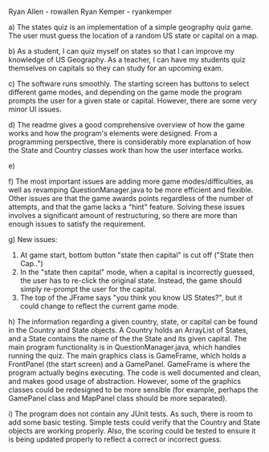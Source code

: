 Ryan Allen - rowallen
Ryan Kemper - ryankemper

a) The states quiz is an implementation of a simple geography quiz game. The user must guess the location of a random US state or capital on a map.

b) As a student, I can quiz myself on states so that I can improve my knowledge of US Geography.
   As a teacher, I can have my students quiz themselves on capitals so they can study for an upcoming exam.
   
c) The software runs smoothly. The starting screen has buttons to select different game modes, and depending on the game mode the program prompts the user for a given state or capital. However, there are some very minor UI issues.

d) The readme gives a good comprehensive overview of how the game works and how the program's elements were designed. From a programming perspective, there is considerably more explanation of how the State and Country classes work than how the user interface works.

e)

f) The most important issues are adding more game modes/difficulties, as well as revamping QuestionManager.java to be more efficient and flexible. Other issues are that the game awards points regardless of the number of attempts, and that the game lacks a "hint" feature. Solving these issues involves a significant amount of restructuring, so there are more than enough issues to satisfy the requirement.

g) New issues:
  1) At game start, bottom button "state then capital" is cut off ("State then Cap..")
  2) In the "state then capital" mode, when a capital is incorrectly guessed, the user has to re-click the original state.     Instead, the game should simply re-prompt the user for the capital.
  3) The top of the JFrame says "you think you know US States?", but it could change to reflect the current game mode.
  
h) The information regarding a given country, state, or capital can be found in the Country and State objects. A Country holds an ArrayList of States, and a State contains the name of the the State and its given capital. The main program functionality is in QuestionManager.java, which handles running the quiz. The main graphics class is GameFrame, which holds a FrontPanel (the start screen) and a GamePanel. GameFrame is where the program actually begins executing. The code is well documented and clean, and makes good usage of abstraction. However, some of the graphics classes could be redesigned to be more sensible (for example, perhaps the GamePanel class and MapPanel class should be more separated).

i) The program does not contain any JUnit tests. As such, there is room to add some basic testing. Simple tests could verify that the Country and State objects are working properly. Also, the scoring could be tested to ensure it is being updated properly to reflect a correct or incorrect guess. 
